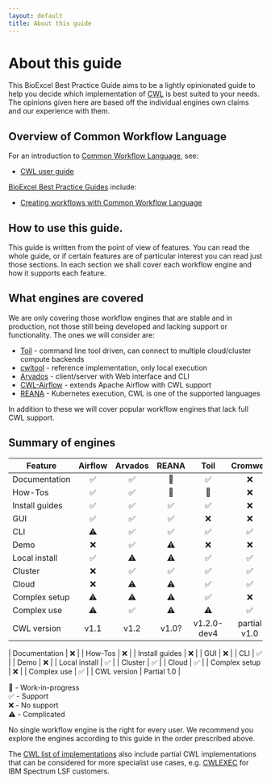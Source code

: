 ```yaml
---
layout: default
title: About this guide
---
```


# About this guide

This BioExcel Best Practice Guide aims to be a lightly opinionated guide to help you decide which implementation of [CWL](https://www.commonwl.org/) is best suited to your needs.  The opinions given here are based off the individual engines own claims and our experience with them.

## Overview of Common Workflow Language

For an introduction to [Common Workflow Language](https://www.commonwl.org/), see:

* [CWL user guide](https://www.commonwl.org/user_guide/)

[BioExcel Best Practice Guides](https://docs.bioexcel.eu/) include:

* [Creating workflows with Common Workflow Language](https://docs.bioexcel.eu/cwl-best-practice-guide/)

## How to use this guide.

This guide is written from the point of view of features.  You can read the whole guide, or if certain features are of particular interest you can read just those sections.  In each section we shall cover each workflow engine and how it supports each feature.

## What engines are covered

We are only covering those workflow engines that are stable and in production, not those still being developed and lacking support or functionality. The ones we will consider are:

* [Toil](full_cwl_implementation/toil.md) - command line tool driven, can connect to multiple cloud/cluster compute backends
* [cwltool](https://github.com/common-workflow-language/cwltool) - reference implementation, only local execution
* [Arvados](full_cwl_implementation/arvados.md) - client/server with Web interface and CLI
* [CWL-Airflow](full_cwl_implementation/airflow.md) - extends Apache Airflow with CWL support
* [REANA](full_cwl_implementation/reana.md) - Kubernetes execution, CWL is one of the supported languages

In addition to these we will cover popular workflow engines that lack full CWL support.

## Summary of engines

| Feature        | Airflow | Arvados | REANA | Toil | Cromwell |
| -------------- |:-------:|:-------:|:-----:|:----:|:--------:|
| Documentation  | ✅ | ✅ | 🚧 | ✅ | ❌ |
| How-Tos        | ✅ | ✅ | 🚧 | 🚧 | ❌ |
| Install guides | ✅ | ✅ | ✅ | ✅ | ❌ |
| GUI            | ✅ | ✅ | ✅ | ❌ | ❌ |
| CLI		 | ⚠️  | ✅ | ✅ | ✅ | ✅ |
| Demo		 | ❌ | ✅ | ⚠️  | ❌ | ❌ |
| Local install	 | ✅ | ⚠️  | ⚠️  | ✅ | ✅ |
| Cluster	 | ❌ | ✅ | ✅ | ✅ | ✅ |
| Cloud		 | ❌ | ⚠️  | ⚠️  | ✅ | ✅ |
| Complex setup	 | ⚠️  | ⚠️  | ⚠️  | ✅ | ❌ |
| Complex use	 | ⚠️  | ✅ | ⚠️  | ⚠️  | ✅ |
| CWL version	 | v1.1 | v1.2 | v1.0? | v1.2.0-dev4 | partial v1.0 |



| Documentation  | ❌ |
| How-Tos        | ❌ |
| Install guides | ❌ |
| GUI            | ❌ |
| CLI		 | ️✅ |
| Demo		 | ❌ |
| Local install	 | ✅ |
| Cluster	 | ✅ |
| Cloud		 | ✅ |
| Complex setup	 | ️️❌ |
| Complex use	 | ️✅ |
| CWL version	 | Partial 1.0 |


🚧 - Work-in-progress  
✅ - Support  
❌ - No support  
⚠️  - Complicated  


No single workflow engine is the right for every user. We recommend you explore the engines according to this guide in the order prescribed above.

The [CWL list of implementations](https://www.commonwl.org/#Implementations) also include partial CWL implementations that can be considered for more specialist use cases, e.g. [CWLEXEC](https://github.com/IBMSpectrumComputing/cwlexec) for IBM Spectrum LSF customers.

